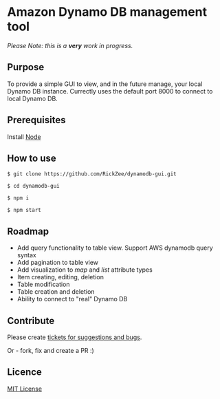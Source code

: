 # Amazon Dynamo DB management tool

*Please Note: this is a __very__ work in progress.* 

## Purpose
To provide a simple GUI to view, and in the future manage, your local Dynamo DB instance.
Currectly uses the default port 8000 to connect to local Dynamo DB.

## Prerequisites

Install [Node](https://nodejs.org/en/)

## How to use

```
$ git clone https://github.com/RickZee/dynamodb-gui.git
```

```
$ cd dynamodb-gui
```

```
$ npm i
```

```
$ npm start
```

## Roadmap

* Add query functionality to table view. Support AWS dynamodb query syntax
* Add pagination to table view
* Add visualization to *map* and *list* attribute types
* Item creating, editing, deletion
* Table modification
* Table creation and deletion
* Ability to connect to "real" Dynamo DB

## Contribute

Please create [tickets for suggestions and bugs](https://github.com/RickZee/dynamodb-gui/issues). 

Or - fork, fix and create a PR :)

## Licence

[MIT License](https://github.com/RickZee/dynamodb-gui/blob/master/LICENSE)

